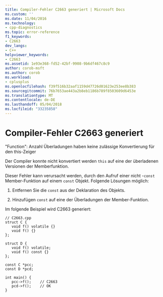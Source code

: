 ```yaml
---
title: Compiler-Fehler C2663 generiert | Microsoft Docs
ms.custom: ''
ms.date: 11/04/2016
ms.technology:
- cpp-diagnostics
ms.topic: error-reference
f1_keywords:
- C2663
dev_langs:
- C++
helpviewer_keywords:
- C2663
ms.assetid: 1e93e368-fd52-42bf-9908-9b6df467c8c9
author: corob-msft
ms.author: corob
ms.workload:
- cplusplus
ms.openlocfilehash: f39f516b32aaf1159d47726d01623e253ee8b383
ms.sourcegitcommit: 76b7653ae443a2b8eb1186b789f8503609d6453e
ms.translationtype: MT
ms.contentlocale: de-DE
ms.lasthandoff: 05/04/2018
ms.locfileid: "33235858"
---
```

# <a name="compiler-error-c2663"></a>Compiler-Fehler C2663 generiert
"Function": Anzahl Überladungen haben keine zulässige Konvertierung für den this-Zeiger  
  
 Der Compiler konnte nicht konvertiert werden `this` auf eine der überladenen Versionen der Memberfunktion.  
  
 Dieser Fehler kann verursacht werden, durch den Aufruf einer nicht -`const` Member-Funktion auf einem `const` Objekt.  Folgende Lösungen möglich:  
  
1.  Entfernen Sie die `const` aus der Deklaration des Objekts.  
  
2.  Hinzufügen `const` auf eine der Überladungen der Member-Funktion.  
  
 Im folgende Beispiel wird C2663 generiert:  
  
```  
// C2663.cpp  
struct C {  
   void f() volatile {}  
   void f() {}  
};  
  
struct D {  
   void f() volatile;  
   void f() const {}  
};  
  
const C *pcc;  
const D *pcd;  
  
int main() {  
   pcc->f();    // C2663  
   pcd->f();    // OK  
}  
```